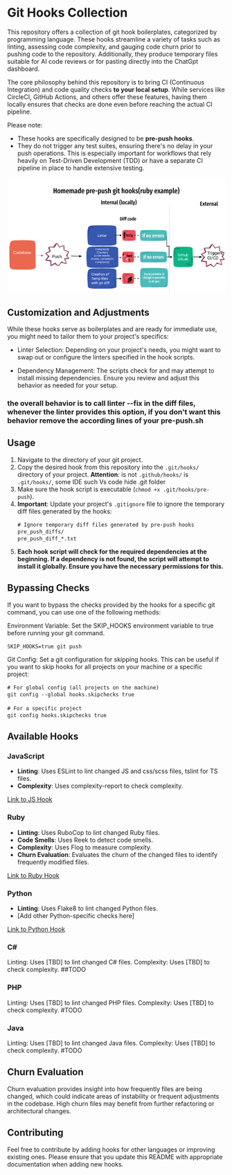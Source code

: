 # Git Hooks Collection

This repository offers a collection of git hook boilerplates, categorized by programming language. These hooks streamline a variety of tasks such as linting, assessing code complexity, and gauging code churn prior to pushing code to the repository. Additionally, they produce temporary files suitable for AI code reviews or for pasting directly into the ChatGpt dashboard.

The core philosophy behind this repository is to bring CI (Continuous Integration) and code quality checks **to your local setup**. While services like CircleCI, GitHub Actions, and others offer these features, having them locally ensures that checks are done even before reaching the actual CI pipeline.

Please note:

- These hooks are specifically designed to be **pre-push hooks**.
- They do not trigger any test suites, ensuring there's no delay in your push operations. This is especially important for workflows that rely heavily on Test-Driven Development (TDD) or have a separate CI pipeline in place to handle extensive testing.

![Flowchart Ruby](assets/images/flowchart-ruby.png "Flow chart of a ruby repository")


## Customization and Adjustments
While these hooks serve as boilerplates and are ready for immediate use, you might need to tailor them to your project's specifics:

- Linter Selection: Depending on your project's needs, you might want to swap out or configure the linters specified in the hook scripts.

- Dependency Management: The scripts check for and may attempt to install missing dependencies. Ensure you review and adjust this behavior as needed for your setup.

### the overall behavior is to call linter --fix in the diff files, whenever the linter provides this option, if you don't want this behavior remove the according lines of your pre-push.sh

## Usage

1. Navigate to the directory of your git project.
2. Copy the desired hook from this repository into the `.git/hooks/` directory of your project. 
**Attention**: is not `.github/hooks/` is `.git/hooks/`, some IDE such Vs code hide .git folder
3. Make sure the hook script is executable (`chmod +x .git/hooks/pre-push`).
4. **Important**: Update your project's `.gitignore` file to ignore the temporary diff files generated by the hooks:
    ```
    # Ignore temporary diff files generated by pre-push hooks
    pre_push_diffs/
    pre_push_diff_*.txt
    ```
5. **Each hook script will check for the required dependencies at the beginning. If a dependency is not found, the script will attempt to install it globally. Ensure you have the necessary permissions for this.**


## Bypassing Checks
If you want to bypass the checks provided by the hooks for a specific git command, you can use one of the following methods:

Environment Variable: Set the SKIP_HOOKS environment variable to true before running your git command.

```
SKIP_HOOKS=true git push
```
Git Config: Set a git configuration for skipping hooks. This can be useful if you want to skip hooks for all projects on your machine or a specific project:

```
# For global config (all projects on the machine)
git config --global hooks.skipchecks true

# For a specific project
git config hooks.skipchecks true
```


## Available Hooks

### JavaScript

- **Linting**: Uses ESLint to lint changed JS and css/scss files, tslint for TS files.
- **Complexity**: Uses complexity-report to check complexity.

[Link to JS Hook](./js/pre-push)

### Ruby

- **Linting**: Uses RuboCop to lint changed Ruby files.
- **Code Smells**: Uses Reek to detect code smells.
- **Complexity**: Uses Flog to measure complexity.
- **Churn Evaluation**: Evaluates the churn of the changed files to identify frequently modified files.

[Link to Ruby Hook](./ruby/pre-push)

### Python

- **Linting**: Uses Flake8 to lint changed Python files.
- [Add other Python-specific checks here]

[Link to Python Hook](./python/pre-push)


### C#
Linting: Uses [TBD] to lint changed C# files.
Complexity: Uses [TBD] to check complexity.
##TODO

### PHP
Linting: Uses [TBD] to lint changed PHP files.
Complexity: Uses [TBD] to check complexity.
#TODO

### Java
Linting: Uses [TBD] to lint changed Java files.
Complexity: Uses [TBD] to check complexity.
#TODO
## Churn Evaluation

Churn evaluation provides insight into how frequently files are being changed, which could indicate areas of instability or frequent adjustments in the codebase. High churn files may benefit from further refactoring or architectural changes.

## Contributing

Feel free to contribute by adding hooks for other languages or improving existing ones. Please ensure that you update this README with appropriate documentation when adding new hooks.


